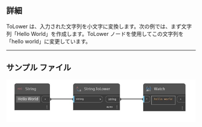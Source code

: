 ## 詳細
ToLower は、入力された文字列を小文字に変換します。次の例では、まず文字列「Hello World」を作成します。ToLower ノードを使用してこの文字列を「hello world」に変更しています。
___
## サンプル ファイル

![ToLower](./DSCore.String.ToLower_img.jpg)

